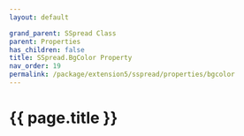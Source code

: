 ```yaml
---
layout: default

grand_parent: SSpread Class
parent: Properties
has_children: false
title: SSpread.BgColor Property
nav_order: 19
permalink: /package/extension5/sspread/properties/bgcolor
---
```

# {{ page.title }}
